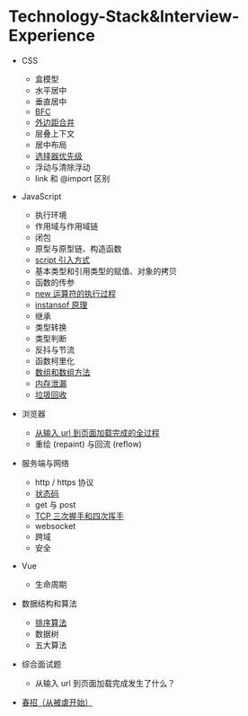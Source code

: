 # Technology-Stack&Interview-Experience

* CSS
  - 盒模型
  - 水平居中
  - 垂直居中
  - [BFC](https://github.com/TanYJie/Technology-Stack/blob/master/CSS/BFC.md)
  - [外边距合并](https://github.com/TanYJie/Technology-Stack/blob/master/CSS/外边距合并.md)
  - 层叠上下文
  - 居中布局
  - [选择器优先级](https://github.com/TanYJie/Technology-Stack/blob/master/CSS/选择器优先级.md)
  - 浮动与清除浮动
  - link 和 @import 区别
* JavaScript
  - 执行环境
  - 作用域与作用域链
  - 闭包
  - 原型与原型链、构造函数
  - [script 引入方式](https://github.com/TanYJie/Technology-Stack/blob/master/JavaScript/script引入方式.md)
  - 基本类型和引用类型的赋值、对象的拷贝
  - 函数的传参
  - [new 运算符的执行过程](https://github.com/TanYJie/Technology-Stack/blob/master/JavaScript/new运算符的执行过程.md)
  - [instansof 原理](https://github.com/TanYJie/Technology-Stack/blob/master/JavaScript/instanceof原理.md)
  - 继承
  - 类型转换
  - 类型判断
  - 反抖与节流
  - 函数柯里化
  - [数组和数组方法](https://github.com/TanYJie/Technology-Stack/blob/master/JavaScript/数组和数组方法.md)
  - [内存泄漏](https://github.com/TanYJie/Technology-Stack/blob/master/JavaScript/内存泄漏.md)
  - [垃圾回收](https://github.com/TanYJie/Technology-Stack/blob/master/JavaScript/垃圾回收.md)
* 浏览器
  - [从输入 url 到页面加载完成的全过程](https://www.cnblogs.com/daijinxue/p/6640153.html)
  - 重绘 (repaint) 与回流 (reflow)
* 服务端与网络
  - http / https 协议
  - [状态码](https://github.com/TanYJie/Technology-Stack/blob/master/服务端与网络/状态码.md)
  - get 与 post
  - [TCP 三次握手和四次挥手](https://github.com/TanYJie/Technology-Stack/blob/master/服务端与网络/TCP三次握手和四次挥手.md)
  - websocket
  - 跨域
  - 安全
* Vue
  - 生命周期
* 数据结构和算法
  - [排序算法](https://github.com/TanYJie/Technology-Stack/blob/master/数据结构和算法/排序算法.md)
  - 数据树
  - 五大算法
* 综合面试题
  - 从输入 url 到页面加载完成发生了什么？
  
* [春招（从被虐开始）](https://github.com/TanYJie/Technology-Stack/blob/master/面经/春招.md)
  
